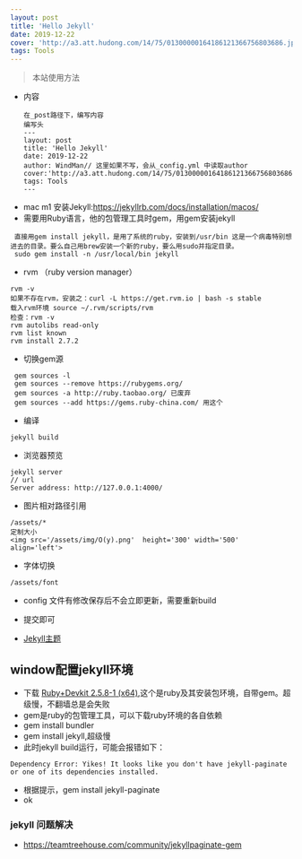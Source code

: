 ```yaml
---
layout: post
title: 'Hello Jekyll'
date: 2019-12-22
cover: 'http://a3.att.hudong.com/14/75/01300000164186121366756803686.jpg'
tags: Tools
---
```


> 本站使用方法

+ 内容
  ```
  在_post路径下，编写内容
  编写头
  ---
  layout: post
  title: 'Hello Jekyll'
  date: 2019-12-22
  author: WindMan// 这里如果不写，会从_config.yml 中读取author
  cover:'http://a3.att.hudong.com/14/75/01300000164186121366756803686.jpg'
  tags: Tools
  ---
  ```
+ mac m1 安装Jekyll:https://jekyllrb.com/docs/installation/macos/
+ 需要用Ruby语言，他的包管理工具时gem，用gem安装jekyll

```
 直接用gem install jekyll，是用了系统的ruby，安装到/usr/bin 这是一个病毒特别想进去的目录。要么自己用brew安装一个新的ruby，要么用sudo并指定目录。
 sudo gem install -n /usr/local/bin jekyll

```

+ rvm （ruby version manager）  

```
rvm -v 
如果不存在rvm，安装之：curl -L https://get.rvm.io | bash -s stable
载入rvm环境 source ~/.rvm/scripts/rvm
检查：rvm -v  
rvm autolibs read-only
rvm list known
rvm install 2.7.2
```

+ 切换gem源

```
 gem sources -l
 gem sources --remove https://rubygems.org/
 gem sources -a http://ruby.taobao.org/ 已废弃
 gem sources --add https://gems.ruby-china.com/ 用这个
```

+ 编译

``` 
jekyll build
```

+ 浏览器预览

``` 
jekyll server
// url
Server address: http://127.0.0.1:4000/
```

+ 图片相对路径引用

```
/assets/*
定制大小
<img src='/assets/img/O(y).png'  height='300' width='500' align='left'>
```

+ 字体切换

```
/assets/font
```

+ config 文件有修改保存后不会立即更新，需要重新build

+ 提交即可
+ [Jekyll主题](http://jekyllthemes.org/)

## window配置jekyll环境
+ 下载 [ Ruby+Devkit 2.5.8-1 (x64)](https://rubyinstaller.org/downloads/),这个是ruby及其安装包环境，自带gem。超级慢，不翻墙总是会失败
+ gem是ruby的包管理工具，可以下载ruby环境的各自依赖
+ gem install bundler
+ gem install jekyll,超级慢
+ 此时jekyll build运行，可能会报错如下：

```
Dependency Error: Yikes! It looks like you don't have jekyll-paginate or one of its dependencies installed.
```

+ 根据提示，gem install jekyll-paginate
+ ok

### jekyll 问题解决
+ https://teamtreehouse.com/community/jekyllpaginate-gem